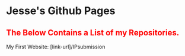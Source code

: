 # Jesse's Github Pages

<h2 style="color:red">The Below Contains a List of my Repositories.</h2>

My First Website: [link-url]/IPsubmission
